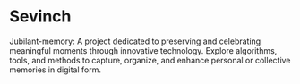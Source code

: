 # Sevinch
Jubilant-memory: A project dedicated to preserving and celebrating meaningful moments through innovative technology. Explore algorithms, tools, and methods to capture, organize, and enhance personal or collective memories in digital form.  

